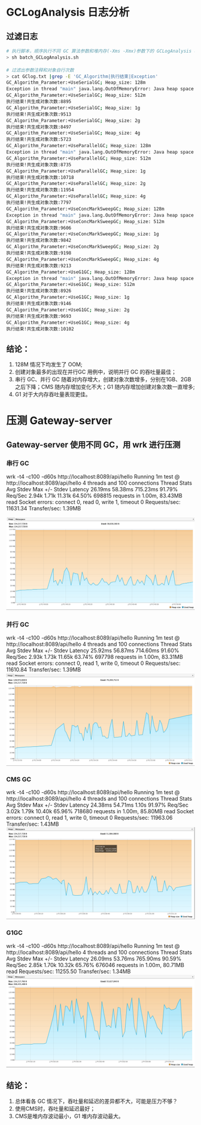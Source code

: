 # GCLogAnalysis 日志分析

## 过滤日志
```bash
# 执行脚本，顺序执行不同 GC 算法参数和堆内存(-Xms -Xmx)参数下的 GCLogAnalysis 程序
> sh batch_GCLogAnalysis.sh

# 过滤出参数注释和对象自行次数
> cat GClog.txt |grep -E 'GC_Algorithm|执行结束|Exception'
GC_Algorithm_Parameter:+UseSerialGC; Heap_size: 128m
Exception in thread "main" java.lang.OutOfMemoryError: Java heap space
GC_Algorithm_Parameter:+UseSerialGC; Heap_size: 512m
执行结束!共生成对象次数:8895
GC_Algorithm_Parameter:+UseSerialGC; Heap_size: 1g
执行结束!共生成对象次数:9513
GC_Algorithm_Parameter:+UseSerialGC; Heap_size: 2g
执行结束!共生成对象次数:8497
GC_Algorithm_Parameter:+UseSerialGC; Heap_size: 4g
执行结束!共生成对象次数:5723
GC_Algorithm_Parameter:+UseParallelGC; Heap_size: 128m
Exception in thread "main" java.lang.OutOfMemoryError: Java heap space
GC_Algorithm_Parameter:+UseParallelGC; Heap_size: 512m
执行结束!共生成对象次数:8735
GC_Algorithm_Parameter:+UseParallelGC; Heap_size: 1g
执行结束!共生成对象次数:10718
GC_Algorithm_Parameter:+UseParallelGC; Heap_size: 2g
执行结束!共生成对象次数:11954
GC_Algorithm_Parameter:+UseParallelGC; Heap_size: 4g
执行结束!共生成对象次数:7797
GC_Algorithm_Parameter:+UseConcMarkSweepGC; Heap_size: 128m
Exception in thread "main" java.lang.OutOfMemoryError: Java heap space
GC_Algorithm_Parameter:+UseConcMarkSweepGC; Heap_size: 512m
执行结束!共生成对象次数:9606
GC_Algorithm_Parameter:+UseConcMarkSweepGC; Heap_size: 1g
执行结束!共生成对象次数:9842
GC_Algorithm_Parameter:+UseConcMarkSweepGC; Heap_size: 2g
执行结束!共生成对象次数:9198
GC_Algorithm_Parameter:+UseConcMarkSweepGC; Heap_size: 4g
执行结束!共生成对象次数:9213
GC_Algorithm_Parameter:+UseG1GC; Heap_size: 128m
Exception in thread "main" java.lang.OutOfMemoryError: Java heap space
GC_Algorithm_Parameter:+UseG1GC; Heap_size: 512m
执行结束!共生成对象次数:8926
GC_Algorithm_Parameter:+UseG1GC; Heap_size: 1g
执行结束!共生成对象次数:9146
GC_Algorithm_Parameter:+UseG1GC; Heap_size: 2g
执行结束!共生成对象次数:9693
GC_Algorithm_Parameter:+UseG1GC; Heap_size: 4g
执行结束!共生成对象次数:10102
```

## 结论：
1. 128M 情况下均发生了 OOM; 
2. 创建对象最多的出现在并行GC 用例中，说明并行 GC 的吞吐量最佳；
3. 串行 GC、并行 GC 随着对内存增大，创建对象次数增多，分别在1GB、2GB 之后下降；CMS 随内存增加变化不大；G1 随内存增加创建对象次数一直增多;
4. G1 对于大内存吞吐量表现更佳。


# 压测 Gateway-server
##  Gateway-server 使用不同 GC，用 wrk 进行压测

### 串行 GC
wrk -t4 -c100 -d60s http://localhost:8089/api/hello
Running 1m test @ http://localhost:8089/api/hello
  4 threads and 100 connections
  Thread Stats   Avg      Stdev     Max   +/- Stdev
    Latency    26.19ms   58.38ms 715.23ms   91.79%
    Req/Sec     2.94k     1.71k   11.31k    64.50%
  698815 requests in 1.00m, 83.43MB read
  Socket errors: connect 0, read 0, write 1, timeout 0
Requests/sec:  11631.34
Transfer/sec:      1.39MB

![SerialGC](img/gateway_pt_serialGC.png)

### 并行 GC
wrk -t4 -c100 -d60s http://localhost:8089/api/hello
Running 1m test @ http://localhost:8089/api/hello
  4 threads and 100 connections
  Thread Stats   Avg      Stdev     Max   +/- Stdev
    Latency    25.92ms   56.87ms 714.60ms   91.60%
    Req/Sec     2.93k     1.73k   11.65k    63.74%
  697798 requests in 1.00m, 83.31MB read
  Socket errors: connect 0, read 1, write 0, timeout 0
Requests/sec:  11610.84
Transfer/sec:      1.39MB
![ParallelGC](img/gateway_pt_parallelGC.png)

### CMS GC
wrk -t4 -c100 -d60s http://localhost:8089/api/hello
Running 1m test @ http://localhost:8089/api/hello
  4 threads and 100 connections
  Thread Stats   Avg      Stdev     Max   +/- Stdev
    Latency    24.38ms   54.71ms   1.10s    91.97%
    Req/Sec     3.02k     1.79k   10.40k    65.96%
  718680 requests in 1.00m, 85.80MB read
  Socket errors: connect 0, read 1, write 0, timeout 0
Requests/sec:  11963.06
Transfer/sec:      1.43MB
![CMSGC](img/gateway_pt_CMSGC.png)

### G1GC
wrk -t4 -c100 -d60s http://localhost:8089/api/hello
Running 1m test @ http://localhost:8089/api/hello
  4 threads and 100 connections
  Thread Stats   Avg      Stdev     Max   +/- Stdev
    Latency    26.09ms   53.76ms 765.90ms   90.59%
    Req/Sec     2.85k     1.70k   10.32k    65.76%
  676046 requests in 1.00m, 80.71MB read
Requests/sec:  11255.50
Transfer/sec:      1.34MB
![G1GC](img/gateway_pt_G1GC.png)


## 结论：
1. 总体看各 GC 情况下，吞吐量和延迟的差异都不大，可能是压力不够？
2. 使用CMS时，吞吐量和延迟最好；
3. CMS是堆内存波动最小，G1 堆内存波动最大。
